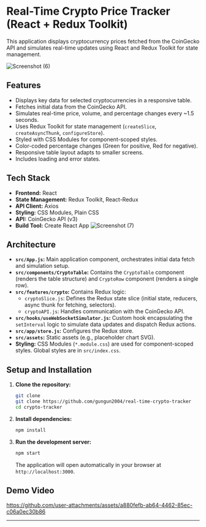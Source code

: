 # Real-Time Crypto Price Tracker (React + Redux Toolkit)

This application displays cryptocurrency prices fetched from the CoinGecko API and simulates real-time updates using React and Redux Toolkit for state management.

![Screenshot (6)](https://github.com/user-attachments/assets/f19b2360-1589-4940-be37-3d38bc38253b)

## Features

- Displays key data for selected cryptocurrencies in a responsive table.
- Fetches initial data from the CoinGecko API.
- Simulates real-time price, volume, and percentage changes every ~1.5 seconds.
- Uses Redux Toolkit for state management (`createSlice`, `createAsyncThunk`, `configureStore`).
- Styled with CSS Modules for component-scoped styles.
- Color-coded percentage changes (Green for positive, Red for negative).
- Responsive table layout adapts to smaller screens.
- Includes loading and error states.

## Tech Stack

- **Frontend:** React
- **State Management:** Redux Toolkit, React-Redux
- **API Client:** Axios
- **Styling:** CSS Modules, Plain CSS
- **API:** CoinGecko API (v3)
- **Build Tool:** Create React App
  ![Screenshot (7)](https://github.com/user-attachments/assets/1037d647-6516-4c96-947c-bf6e71b37dc1)


## Architecture

- **`src/App.js`:** Main application component, orchestrates initial data fetch and simulation setup.
- **`src/components/CryptoTable`:** Contains the `CryptoTable` component (renders the table structure) and `CryptoRow` component (renders a single row).
- **`src/features/crypto`:** Contains Redux logic:
  - `cryptoSlice.js`: Defines the Redux state slice (initial state, reducers, async thunk for fetching, selectors).
  - `cryptoAPI.js`: Handles communication with the CoinGecko API.
- **`src/hooks/useWebSocketSimulator.js`:** Custom hook encapsulating the `setInterval` logic to simulate data updates and dispatch Redux actions.
- **`src/app/store.js`:** Configures the Redux store.
- **`src/assets`:** Static assets (e.g., placeholder chart SVG).
- **Styling:** CSS Modules (`*.module.css`) are used for component-scoped styles. Global styles are in `src/index.css`.

## Setup and Installation

1. **Clone the repository:**
   ```bash
   git clone 
   git clone https://github.com/gungun2004/real-time-crypto-tracker
   cd crypto-tracker
   ```
2. **Install dependencies:**
   ```bash
   npm install
   ```
3. **Run the development server:**
   ```bash
   npm start
   ```
   The application will open automatically in your browser at `http://localhost:3000`.

## Demo Video



https://github.com/user-attachments/assets/a880fefb-ab64-4462-85ec-c06a0ec30b86



---
